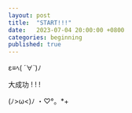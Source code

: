 ```yaml
---
layout: post
title:  "START!!!"
date:   2023-07-04 20:00:00 +0800
categories: beginning
published: true
---
```


ε≡ﾍ( ´∀`)ﾉ

大成功 ! ! !

(ﾉ>ω<)ﾉ ・♡°。*+
